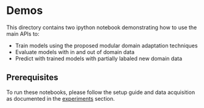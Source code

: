# Demos

This directory contains two ipython notebook demonstrating how to use the main APIs to:
- Train models using the proposed modular domain adaptation techniques
- Evaluate models with in and out of domain data
- Predict with trained models with partially labaled new domain data

## Prerequisites 

To run these notebooks, please follow the setup guide and data acquisition as documented in the [experiments](../experiments/) section.



